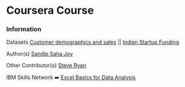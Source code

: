 # Coursera Course
### Information

Datasets
[Customer demographics and sales](https://dataplatform.cloud.ibm.com/exchange/public/entry/view/f8ccaf607372882403a37d9019b3abf4)
||
[Indian Startup Funding](https://www.kaggle.com/sudalairajkumar/indian-startup-funding)

Author(s)
[Sandip Saha Joy](https://www.linkedin.com/in/sandipsahajoy/?utm_medium=Exinfluencer&utm_source=Exinfluencer&utm_content=000026UJ&utm_term=10006555&utm_id=NA-SkillsNetwork-wwwcourseraorg-SkillsNetworkCoursesIBMDeveloperSkillsNetworkDA0130ENSkillsNetwork20531059-2022-01-01)

Other Contributor(s)
[Steve Ryan](https://www.linkedin.com/in/stevelryan/?utm_medium=Exinfluencer&utm_source=Exinfluencer&utm_content=000026UJ&utm_term=10006555&utm_id=NA-SkillsNetwork-wwwcourseraorg-SkillsNetworkCoursesIBMDeveloperSkillsNetworkDA0130ENSkillsNetwork20531059-2022-01-01)

IBM Skills Network ➡️
[Excel Basics for Data Analysis](https://www.coursera.org/learn/excel-basics-data-analysis-ibm)
